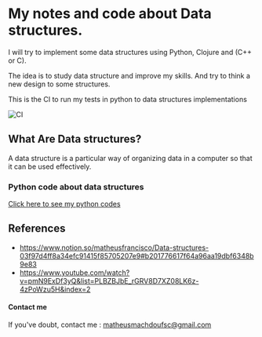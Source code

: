 # My notes and code about Data structures.


I will try to implement some data structures using Python, Clojure and (C++ or C).

The idea is to study data structure and improve my skills. And try to think a new
design to some structures.

This is the CI to run my tests in python to data structures implementations

![CI](https://github.com/xico-labs/data_structures_and_algorithms/workflows/CI/badge.svg?branch=master)


## What Are Data structures?

A data structure is a particular way of organizing data in a computer so that it can be used effectively.

### Python code about data structures

[Click here to see my python codes]('./python-data-structure')


## References

* https://www.notion.so/matheusfrancisco/Data-structures-03f97d4ff8a34efc91415f85705207e9#b201776617f64a96aa19dbf6348b9e83
* https://www.youtube.com/watch?v=pmN9ExDf3yQ&list=PLBZBJbE_rGRV8D7XZ08LK6z-4zPoWzu5H&index=2



#### Contact me

If you've doubt, contact me : matheusmachdoufsc@gmail.com


